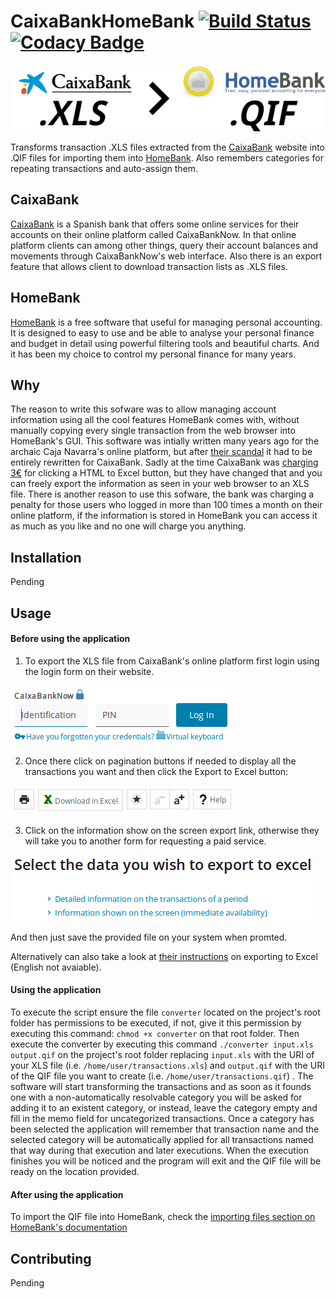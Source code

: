 # CaixaBankHomeBank [![Build Status](https://travis-ci.com/namelivia/lacaixa-homebank.svg?branch=develop)](https://travis-ci.com/namelivia/lacaixa-homebank) [![Codacy Badge](https://api.codacy.com/project/badge/Grade/6497b23f27b648c6b266a00fb768ebe5)](https://www.codacy.com/app/ohcan2/lacaixa-homebank?utm_source=github.com&amp;utm_medium=referral&amp;utm_content=namelivia/lacaixa-homebank&amp;utm_campaign=Badge_Grade)

<p align="center">
  <img src="https://raw.githubusercontent.com/namelivia/caixabank-homebank/readme-update/images/logo.png" alg="CaixaBankHomeBank logo"/>
</p>

Transforms transaction .XLS files extracted from the [CaixaBank](https://www.caixabank.es/) website into .QIF files for importing them into [HomeBank](homebank.free.fr/). Also remembers categories for repeating transactions and auto-assign them.

## CaixaBank
[CaixaBank](https://www.caixabank.es/) is a Spanish bank that offers some online services for their accounts on their online platform called CaixaBankNow. In that online platform clients can among other things, query their account balances and movements through CaixaBankNow's web interface. Also there is an export feature that allows client to download transaction lists as .XLS files.

## HomeBank
[HomeBank](homebank.free.fr/) is a free software that useful for managing personal accounting.
It is designed to easy to use and be able to analyse your personal finance and budget in detail using powerful filtering tools and beautiful charts. And it has been my choice to control my personal finance for many years.

## Why
The reason to write this sofware was to allow managing account information using all the cool features HomeBank comes with, without manually copying every single transaction from the web browser into HomeBank's GUI. This software was intially written many years ago for the archaic Caja Navarra's online platform, but after [their scandal](https://en.wikipedia.org/wiki/Caja_Navarra_scandal) it had to be entirely rewritten for CaixaBank. Sadly at the time CaixaBank was [charging 3€](https://twitter.com/namelivia/status/260138045590876160) for clicking a HTML to Excel button, but they have changed that and you can freely export the information as seen in your web browser to an XLS file.
There is another reason to use this sofware, the bank was charging a penalty for those users who logged in more than 100 times a month on their online platform, if the information is stored in HomeBank you can access it as much as you like and no one will charge you anything.

## Installation
Pending 

## Usage

#### Before using the application
1. To export the XLS file from CaixaBank's online platform first login using the login form on their website.

![CaixaBank's login form](https://raw.githubusercontent.com/namelivia/caixabank-homebank/readme-update/images/readme1.png)

2. Once there click on pagination buttons if needed to display all the transactions you want and then click the Export to Excel button:

![Export to excel button](https://raw.githubusercontent.com/namelivia/caixabank-homebank/readme-update/images/readme2.png)

3. Click on the information show on the screen export link, otherwise they will take you to another form for requesting a paid service.

![Click on the first link](https://raw.githubusercontent.com/namelivia/caixabank-homebank/readme-update/images/readme3.png)

And then just save the provided file on your system when promted.

Alternatively can also take a look at [their instructions](https://www.caixabank.es/particular/bancadistancia/movimientosexcelv2_es.html) on exporting to Excel (English not avaiable).

#### Using the application
To execute the script ensure the file `converter` located on the project's root folder has permissions to be executed, if not, give it this permission by executing this command: `chmod +x converter` on that root folder.
Then execute the converter by executing this command `./converter input.xls output.qif` on the project's root folder replacing `input.xls` with the URI of your XLS file (i.e. `/home/user/transactions.xls`) and `output.qif` with the URI of the QIF file you want to create (i.e. `/home/user/transactions.qif`) .
The software will start transforming the transactions and as soon as it founds one with a non-automatically resolvable category you will be asked for adding it to an existent category, or instead, leave the category empty and fill in the memo field for uncategorized transactions.
Once a category has been selected the application will remember that transaction name and the selected category will be automatically applied for all transactions named that way during that execution and later executions.
When the execution finishes you will be noticed and the program will exit and the QIF file will be ready on the location provided.

#### After using the application
To import the QIF file into HomeBank, check the [importing files section on HomeBank's documentation](http://homebank.free.fr/help/use-import.html)

## Contributing
Pending
